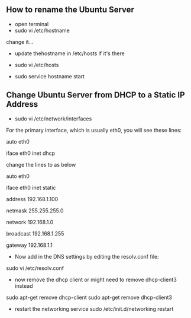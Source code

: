 ## How to rename the Ubuntu Server

- open terminal
 - sudo vi /etc/hostname

 change it...

  - update thehostname in /etc/hosts if it's there

  - sudo vi /etc/hosts

- sudo service hostname start 

## Change Ubuntu Server from DHCP to a Static IP Address

- sudo vi /etc/network/interfaces

For the primary interface, which is usually eth0, you will see these lines:

auto eth0

iface eth0 inet dhcp

change the lines to as below

auto eth0

iface eth0 inet static

address 192.168.1.100

netmask 255.255.255.0

network 192.168.1.0

broadcast 192.168.1.255

gateway 192.168.1.1


- Now add in the DNS settings by editing the resolv.conf file:

sudo vi /etc/resolv.conf

- now remove the dhcp client or might need to remove dhcp-client3 instead

sudo apt-get remove dhcp-client
sudo apt-get remove dhcp-client3

- restart the networking service
sudo /etc/init.d/networking restart




